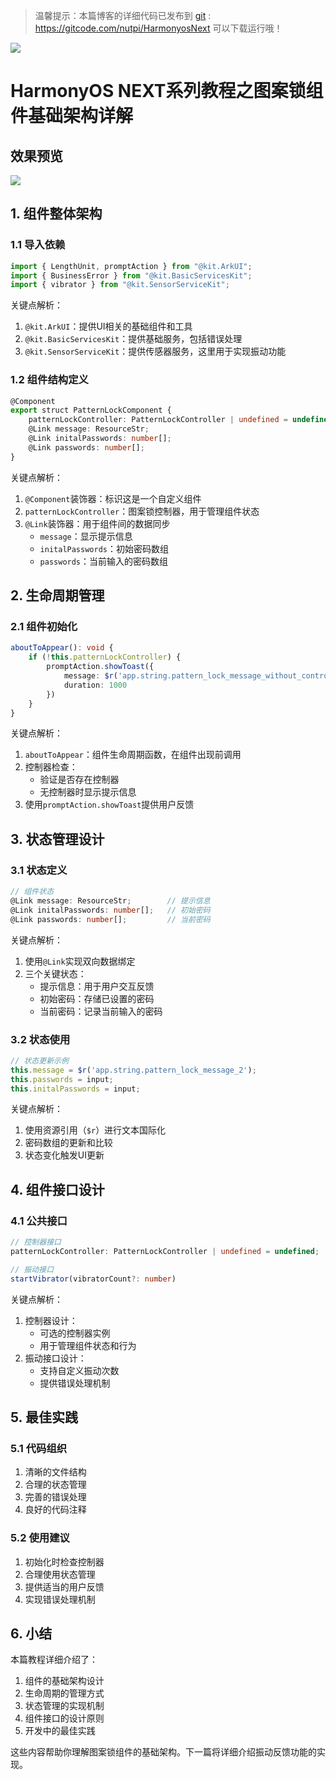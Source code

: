 > 温馨提示：本篇博客的详细代码已发布到 [git](https://gitcode.com/nutpi/HarmonyosNext) : https://gitcode.com/nutpi/HarmonyosNext 可以下载运行哦！

![](https://files.mdnice.com/user/47561/e7866215-2919-4450-90eb-21112b7974a1.png)
# HarmonyOS NEXT系列教程之图案锁组件基础架构详解

## 效果预览

![](https://files.mdnice.com/user/47561/2f1ef0ab-9b7b-4ef9-97e7-7e631fa96084.gif)
## 1. 组件整体架构

### 1.1 导入依赖
```typescript
import { LengthUnit, promptAction } from "@kit.ArkUI";
import { BusinessError } from "@kit.BasicServicesKit";
import { vibrator } from "@kit.SensorServiceKit";
```

关键点解析：
1. `@kit.ArkUI`：提供UI相关的基础组件和工具
2. `@kit.BasicServicesKit`：提供基础服务，包括错误处理
3. `@kit.SensorServiceKit`：提供传感器服务，这里用于实现振动功能

### 1.2 组件结构定义
```typescript
@Component
export struct PatternLockComponent {
    patternLockController: PatternLockController | undefined = undefined;
    @Link message: ResourceStr;
    @Link initalPasswords: number[];
    @Link passwords: number[];
}
```

关键点解析：
1. `@Component`装饰器：标识这是一个自定义组件
2. `patternLockController`：图案锁控制器，用于管理组件状态
3. `@Link`装饰器：用于组件间的数据同步
   - `message`：显示提示信息
   - `initalPasswords`：初始密码数组
   - `passwords`：当前输入的密码数组

## 2. 生命周期管理

### 2.1 组件初始化
```typescript
aboutToAppear(): void {
    if (!this.patternLockController) {
        promptAction.showToast({
            message: $r('app.string.pattern_lock_message_without_controller'),
            duration: 1000
        })
    }
}
```

关键点解析：
1. `aboutToAppear`：组件生命周期函数，在组件出现前调用
2. 控制器检查：
   - 验证是否存在控制器
   - 无控制器时显示提示信息
3. 使用`promptAction.showToast`提供用户反馈

## 3. 状态管理设计

### 3.1 状态定义
```typescript
// 组件状态
@Link message: ResourceStr;        // 提示信息
@Link initalPasswords: number[];   // 初始密码
@Link passwords: number[];         // 当前密码
```

关键点解析：
1. 使用`@Link`实现双向数据绑定
2. 三个关键状态：
   - 提示信息：用于用户交互反馈
   - 初始密码：存储已设置的密码
   - 当前密码：记录当前输入的密码

### 3.2 状态使用
```typescript
// 状态更新示例
this.message = $r('app.string.pattern_lock_message_2');
this.passwords = input;
this.initalPasswords = input;
```

关键点解析：
1. 使用资源引用（`$r`）进行文本国际化
2. 密码数组的更新和比较
3. 状态变化触发UI更新

## 4. 组件接口设计

### 4.1 公共接口
```typescript
// 控制器接口
patternLockController: PatternLockController | undefined = undefined;

// 振动接口
startVibrator(vibratorCount?: number)
```

关键点解析：
1. 控制器设计：
   - 可选的控制器实例
   - 用于管理组件状态和行为
2. 振动接口设计：
   - 支持自定义振动次数
   - 提供错误处理机制

## 5. 最佳实践

### 5.1 代码组织
1. 清晰的文件结构
2. 合理的状态管理
3. 完善的错误处理
4. 良好的代码注释

### 5.2 使用建议
1. 初始化时检查控制器
2. 合理使用状态管理
3. 提供适当的用户反馈
4. 实现错误处理机制

## 6. 小结

本篇教程详细介绍了：
1. 组件的基础架构设计
2. 生命周期的管理方式
3. 状态管理的实现机制
4. 组件接口的设计原则
5. 开发中的最佳实践

这些内容帮助你理解图案锁组件的基础架构。下一篇将详细介绍振动反馈功能的实现。
